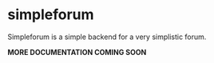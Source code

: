 # simpleforum

Simpleforum is a simple backend for a very simplistic forum. 

**MORE DOCUMENTATION COMING SOON**
